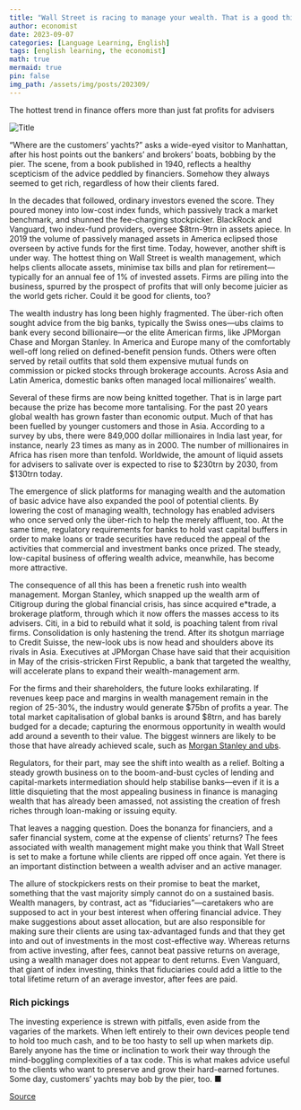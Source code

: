 ```yaml
---
title: "Wall Street is racing to manage your wealth. That is a good thing"
author: economist
date: 2023-09-07
categories: [Language Learning, English]
tags: [english learning, the economist]
math: true
mermaid: true
pin: false
img_path: /assets/img/posts/202309/
---
```


The hottest trend in finance offers more than just fat profits for advisers

![Title](20230909_LDD002.webp)

“Where are the customers’ yachts?” asks a wide-eyed visitor to Manhattan, after his host points out the bankers’ and brokers’ boats, bobbing by the pier. The scene, from a book published in 1940, reflects a healthy scepticism of the advice peddled by financiers. Somehow they always seemed to get rich, regardless of how their clients fared.

In the decades that followed, ordinary investors evened the score. They poured money into low-cost index funds, which passively track a market benchmark, and shunned the fee-charging stockpicker. BlackRock and Vanguard, two index-fund providers, oversee $8trn-9trn in assets apiece. In 2019 the volume of passively managed assets in America eclipsed those overseen by active funds for the first time. Today, however, another shift is under way. The hottest thing on Wall Street is wealth management, which helps clients allocate assets, minimise tax bills and plan for retirement—typically for an annual fee of 1% of invested assets. Firms are piling into the business, spurred by the prospect of profits that will only become juicier as the world gets richer. Could it be good for clients, too?

The wealth industry has long been highly fragmented. The über-rich often sought advice from the big banks, typically the Swiss ones—ubs claims to bank every second billionaire—or the elite American firms, like JPMorgan Chase and Morgan Stanley. In America and Europe many of the comfortably well-off long relied on defined-benefit pension funds. Others were often served by retail outfits that sold them expensive mutual funds on commission or picked stocks through brokerage accounts. Across Asia and Latin America, domestic banks often managed local millionaires’ wealth.

Several of these firms are now being knitted together. That is in large part because the prize has become more tantalising. For the past 20 years global wealth has grown faster than economic output. Much of that has been fuelled by younger customers and those in Asia. According to a survey by ubs, there were 849,000 dollar millionaires in India last year, for instance, nearly 23 times as many as in 2000. The number of millionaires in Africa has risen more than tenfold. Worldwide, the amount of liquid assets for advisers to salivate over is expected to rise to $230trn by 2030, from $130trn today.

The emergence of slick platforms for managing wealth and the automation of basic advice have also expanded the pool of potential clients. By lowering the cost of managing wealth, technology has enabled advisers who once served only the über-rich to help the merely affluent, too. At the same time, regulatory requirements for banks to hold vast capital buffers in order to make loans or trade securities have reduced the appeal of the activities that commercial and investment banks once prized. The steady, low-capital business of offering wealth advice, meanwhile, has become more attractive.

The consequence of all this has been a frenetic rush into wealth management. Morgan Stanley, which snapped up the wealth arm of Citigroup during the global financial crisis, has since acquired e*trade, a brokerage platform, through which it now offers the masses access to its advisers. Citi, in a bid to rebuild what it sold, is poaching talent from rival firms. Consolidation is only hastening the trend. After its shotgun marriage to Credit Suisse, the new-look ubs is now head and shoulders above its rivals in Asia. Executives at JPMorgan Chase have said that their acquisition in May of the crisis-stricken First Republic, a bank that targeted the wealthy, will accelerate plans to expand their wealth-management arm.

For the firms and their shareholders, the future looks exhilarating. If revenues keep pace and margins in wealth management remain in the region of 25-30%, the industry would generate $75bn of profits a year. The total market capitalisation of global banks is around $8trn, and has barely budged for a decade; capturing the enormous opportunity in wealth would add around a seventh to their value. The biggest winners are likely to be those that have already achieved scale, such as [Morgan Stanley and ubs](https://www.economist.com/finance-and-economics/2023/09/05/the-100trn-battle-for-the-worlds-wealthiest-people).

Regulators, for their part, may see the shift into wealth as a relief. Bolting a steady growth business on to the boom-and-bust cycles of lending and capital-markets intermediation should help stabilise banks—even if it is a little disquieting that the most appealing business in finance is managing wealth that has already been amassed, not assisting the creation of fresh riches through loan-making or issuing equity.

That leaves a nagging question. Does the bonanza for financiers, and a safer financial system, come at the expense of clients’ returns? The fees associated with wealth management might make you think that Wall Street is set to make a fortune while clients are ripped off once again. Yet there is an important distinction between a wealth adviser and an active manager.

The allure of stockpickers rests on their promise to beat the market, something that the vast majority simply cannot do on a sustained basis. Wealth managers, by contrast, act as “fiduciaries”—caretakers who are supposed to act in your best interest when offering financial advice. They make suggestions about asset allocation, but are also responsible for making sure their clients are using tax-advantaged funds and that they get into and out of investments in the most cost-effective way. Whereas returns from active investing, after fees, cannot beat passive returns on average, using a wealth manager does not appear to dent returns. Even Vanguard, that giant of index investing, thinks that fiduciaries could add a little to the total lifetime return of an average investor, after fees are paid.

### Rich pickings

The investing experience is strewn with pitfalls, even aside from the vagaries of the markets. When left entirely to their own devices people tend to hold too much cash, and to be too hasty to sell up when markets dip. Barely anyone has the time or inclination to work their way through the mind-boggling complexities of a tax code. This is what makes advice useful to the clients who want to preserve and grow their hard-earned fortunes. Some day, customers’ yachts may bob by the pier, too. ■

[Source](https://www.economist.com/leaders/2023/09/07/wall-street-is-racing-to-manage-your-wealth-that-is-a-good-thing)